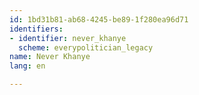 ```yaml
---
id: 1bd31b81-ab68-4245-be89-1f280ea96d71
identifiers:
- identifier: never_khanye
  scheme: everypolitician_legacy
name: Never Khanye
lang: en

---
```

